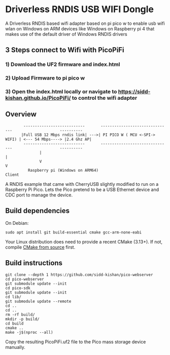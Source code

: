 # Driverless RNDIS USB WIFI Dongle
A Driverless RNDIS based wifi adapter based on pi pico w to enable usb wifi wlan on Windows on ARM devices like Windows on Raspberry pi 4 that makes use of the default driver of Windows RNDIS drivers


## 3 Steps connect to Wifi with PicoPiFi
### 1) Download the UF2 firmware and index.html
### 2) Upload Firmware to pi pico w
### 3) Open the index.html locally or navigate to https://sidd-kishan.github.io/PicoPiFi/ to control the wifi adapter


## Overview
```
        ---------------------------       -------------------------------                     ----------
       |Full USB 12 Mbps rndis link| --->| PI PICO W ( MCU <-SPI-> WIFI) | <--- 54 Mbps----> |2.4 Ghz AP|
        ---------------------------       -------------------------------                     ----------
               |                                                                                  |
               V                                                                                  V
          Raspberry pi (Windows on ARM64)                                                       Client
```

A RNDIS example that came with CherryUSB slightly modified to run on a Raspberry Pi Pico.
Lets the Pico pretend to be a USB Ethernet device and CDC port to manage the device. 

## Build dependencies

On Debian:

```
sudo apt install git build-essential cmake gcc-arm-none-eabi
```

Your Linux distribution does need to provide a recent CMake (3.13+).
If not, compile [CMake from source](https://cmake.org/download/#latest) first.

## Build instructions

```
git clone --depth 1 https://github.com/sidd-kishan/pico-webserver
cd pico-webserver
git submodule update --init
cd pico-sdk
git submodule update --init
cd lib/
git submodule update --remote
cd ..
cd ..
rm -rf build/
mkdir -p build/
cd build
cmake ..
make -j$(nproc --all)
```

Copy the resulting PicoPiFi.uf2 file to the Pico mass storage device manually.
